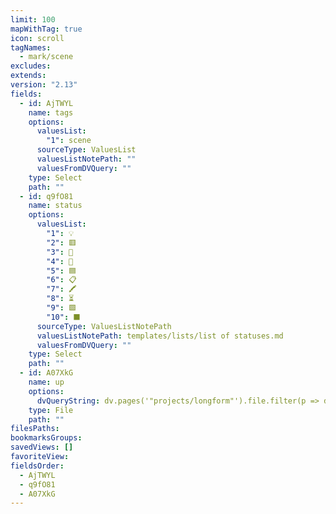 ```yaml
---
limit: 100
mapWithTag: true
icon: scroll
tagNames:
  - mark/scene
excludes: 
extends: 
version: "2.13"
fields:
  - id: AjTWYL
    name: tags
    options:
      valuesList:
        "1": scene
      sourceType: ValuesList
      valuesListNotePath: ""
      valuesFromDVQuery: ""
    type: Select
    path: ""
  - id: q9fO81
    name: status
    options:
      valuesList:
        "1": 💡
        "2": 🟥
        "3": 🧠
        "4": 🔎
        "5": 🟦
        "6": 📋
        "7": 🖍
        "8": ⏳
        "9": 🟩
        "10": ⬛
      sourceType: ValuesListNotePath
      valuesListNotePath: templates/lists/list of statuses.md
      valuesFromDVQuery: ""
    type: Select
    path: ""
  - id: A07XkG
    name: up
    options:
      dvQueryString: dv.pages('"projects/longform"').file.filter(p => dv.func.contains(p.tags, "project/longform"))
    type: File
    path: ""
filesPaths: 
bookmarksGroups: 
savedViews: []
favoriteView: 
fieldsOrder:
  - AjTWYL
  - q9fO81
  - A07XkG
---
```


